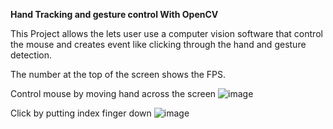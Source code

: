 **Hand Tracking and gesture control With OpenCV**

This Project allows the lets user use a computer vision software that control the mouse and creates event like clicking through the hand and gesture detection. 

The number at the top of the screen shows the FPS.

Control mouse by moving hand across the screen 
![image](https://user-images.githubusercontent.com/56156782/171064778-43dd6864-d64b-47d0-a166-96564984c72f.png)

Click by putting index finger down
![image](https://user-images.githubusercontent.com/56156782/171064897-295d2ab9-2536-4d91-9ba3-e72efb6c6128.png)

